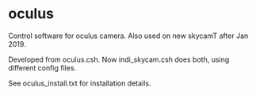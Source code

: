 # oculus
Control software for oculus camera. Also used on new skycamT after Jan 2019.

Developed from oculus.csh. Now indi_skycam.csh does both, using different config files.

See oculus_install.txt for installation details.
